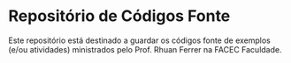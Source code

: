 # Repositório de Códigos Fonte

Este repositório está destinado a guardar os códigos fonte de exemplos (e/ou atividades) ministrados pelo Prof. Rhuan Ferrer na FACEC Faculdade.
